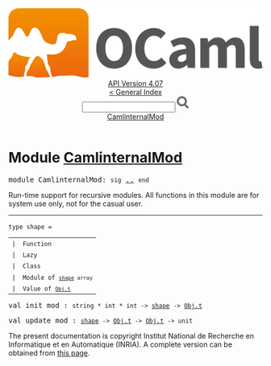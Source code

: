 <!-- ((! set title API !)) ((! set documentation !)) ((! set api !)) ((! set nobreadcrumb !)) -->
<div class="api"><header><nav class="toc brand"><a class="brand" href="https://ocaml.org/"><img src="colour-logo-gray.svg" class="svg" alt="OCaml"></a></nav><nav class="toc"><div class="toc_version"><a href="/docs" id="version-select">API Version 4.07</a></div><a href="index.html">&lt; General Index</a><div class="api_search"><input type="text" name="apisearch" id="api_search" oninput="mySearch(false);" onkeypress="this.oninput();" onclick="this.oninput();" onpaste="this.oninput();">
<img src="search_icon.svg" alt="Search" class="svg" onclick="mySearch(false)"></div>
<div id="search_results"></div><div class="toc_title"><a href="#top">CamlinternalMod</a></div><ul></ul></nav></header>

<h1>Module <a href="type_CamlinternalMod.html">CamlinternalMod</a></h1>

<pre><span id="MODULECamlinternalMod"><span class="keyword">module</span> CamlinternalMod</span>: <code class="code"><span class="keyword">sig</span></code> <a href="CamlinternalMod.html">..</a> <code class="code"><span class="keyword">end</span></code></pre><div class="info module top">
<div class="info-desc">
<p>Run-time support for recursive modules.
    All functions in this module are for system use only, not for the
    casual user.</p>
</div>
</div>
<hr width="100%">

<pre><code><span id="TYPEshape"><span class="keyword">type</span> <code class="type"></code>shape</span> = </code></pre><table class="typetable">
<tbody><tr>
<td align="left" valign="top">
<code><span class="keyword">|</span></code></td>
<td align="left" valign="top">
<code><span id="TYPEELTshape.Function"><span class="constructor">Function</span></span></code></td>

</tr>
<tr>
<td align="left" valign="top">
<code><span class="keyword">|</span></code></td>
<td align="left" valign="top">
<code><span id="TYPEELTshape.Lazy"><span class="constructor">Lazy</span></span></code></td>

</tr>
<tr>
<td align="left" valign="top">
<code><span class="keyword">|</span></code></td>
<td align="left" valign="top">
<code><span id="TYPEELTshape.Class"><span class="constructor">Class</span></span></code></td>

</tr>
<tr>
<td align="left" valign="top">
<code><span class="keyword">|</span></code></td>
<td align="left" valign="top">
<code><span id="TYPEELTshape.Module"><span class="constructor">Module</span></span> <span class="keyword">of</span> <code class="type"><a href="CamlinternalMod.html#TYPEshape">shape</a> array</code></code></td>

</tr>
<tr>
<td align="left" valign="top">
<code><span class="keyword">|</span></code></td>
<td align="left" valign="top">
<code><span id="TYPEELTshape.Value"><span class="constructor">Value</span></span> <span class="keyword">of</span> <code class="type"><a href="Obj.html#TYPEt">Obj.t</a></code></code></td>

</tr></tbody></table>



<pre><span id="VALinit_mod"><span class="keyword">val</span> init_mod</span> : <code class="type">string * int * int -&gt; <a href="CamlinternalMod.html#TYPEshape">shape</a> -&gt; <a href="Obj.html#TYPEt">Obj.t</a></code></pre>
<pre><span id="VALupdate_mod"><span class="keyword">val</span> update_mod</span> : <code class="type"><a href="CamlinternalMod.html#TYPEshape">shape</a> -&gt; <a href="Obj.html#TYPEt">Obj.t</a> -&gt; <a href="Obj.html#TYPEt">Obj.t</a> -&gt; unit</code></pre>
<div class="copyright">The present documentation is copyright Institut National de Recherche en Informatique et en Automatique (INRIA). A complete version can be obtained from <a href="http://caml.inria.fr/pub/docs/manual-ocaml/">this page</a>.</div></div>